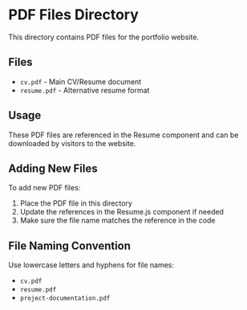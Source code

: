 # PDF Files Directory

This directory contains PDF files for the portfolio website.

## Files

- `cv.pdf` - Main CV/Resume document
- `resume.pdf` - Alternative resume format

## Usage

These PDF files are referenced in the Resume component and can be downloaded by visitors to the website.

## Adding New Files

To add new PDF files:

1. Place the PDF file in this directory
2. Update the references in the Resume.js component if needed
3. Make sure the file name matches the reference in the code

## File Naming Convention

Use lowercase letters and hyphens for file names:
- `cv.pdf`
- `resume.pdf`
- `project-documentation.pdf` 